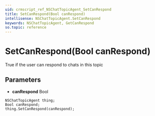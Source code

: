 ```yaml
---
uid: crmscript_ref_NSChatTopicAgent_SetCanRespond
title: SetCanRespond(Bool canRespond)
intellisense: NSChatTopicAgent.SetCanRespond
keywords: NSChatTopicAgent, GetCanRespond
so.topic: reference
---
```


# SetCanRespond(Bool canRespond)

True if the user can respond to chats in this topic

## Parameters

* **canRespond** Bool

```crmscript
NSChatTopicAgent thing;
Bool canRespond;
thing.SetCanRespond(canRespond);
```

